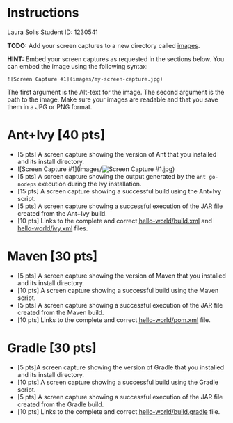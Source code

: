 # Instructions
Laura Solis Student ID: 1230541 

**TODO:** Add your screen captures to a new directory called [images](images).

**HINT:** Embed your screen captures as requested in the sections below. You can embed the image using the following syntax:

```
![Screen Capture #1](images/my-screen-capture.jpg)
```

The first argument is the Alt-text for the image. The second argument is the path to the image. Make sure your images are readable and that you save them in a JPG or PNG format.

# Ant+Ivy [40 pts]
- [5 pts] A screen capture showing the version of Ant that you installed and its install directory.
- ![Screen Capture #1](images/![Screen Capture #1](images:AntVersionInstallDirectory.jpg).jpg)
- [5 pts] A screen capture showing the output generated by the `ant go-nodeps` execution during the Ivy installation.
- [15 pts] A screen capture showing a successful build using the Ant+Ivy script.
- [5 pts] A screen capture showing a successful execution of the JAR file created from the Ant+Ivy build.
- [10 pts] Links to the complete and correct [hello-world/build.xml](hello-world/build.xml) and [hello-world/ivy.xml](hello-world/ivy.xml) files.

# Maven [30 pts]
- [5 pts] A screen capture showing the version of Maven that you installed and its install directory.
- [10 pts] A screen capture showing a successful build using the Maven script.
- [5 pts] A screen capture showing a successful execution of the JAR file created from the Maven build.
- [10 pts] Links to the complete and correct [hello-world/pom.xml](hello-world/pom.xml) file.

# Gradle [30 pts]
- [5 pts]A screen capture showing the version of Gradle that you installed and its install directory.
- [10 pts] A screen capture showing a successful build using the Gradle script.
- [5 pts] A screen capture showing a successful execution of the JAR file created from the Gradle build.
- [10 pts] Links to the complete and correct [hello-world/build.gradle](hello-world/build.gradle) file.
